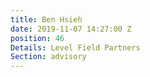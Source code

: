 ```yaml
---
title: Ben Hsieh
date: 2019-11-07 14:27:00 Z
position: 46
Details: Level Field Partners
Section: advisory
---
```



